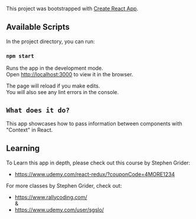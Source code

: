 This project was bootstrapped with [Create React App](https://github.com/facebook/create-react-app).

## Available Scripts

In the project directory, you can run:

### `npm start`

Runs the app in the development mode.<br>
Open [http://localhost:3000](http://localhost:3000) to view it in the browser.

The page will reload if you make edits.<br>
You will also see any lint errors in the console.

## `What does it do?`

This app showcases how to pass information between components with "Context" in React.

## Learning

To Learn this app in depth, please check out this course by Stephen Grider:

- https://www.udemy.com/react-redux/?couponCode=4MORE1234

For more classes by Stephen Grider, check out:

- https://www.rallycoding.com/<br>
  &<br>
- https://www.udemy.com/user/sgslo/

